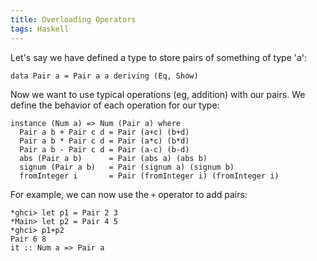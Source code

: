```yaml
---
title: Overloading Operators
tags: Haskell
---
```


Let's say we have defined a type to store pairs of something of type 'a':

    data Pair a = Pair a a deriving (Eq, Show)

Now we want to use typical operations (eg, addition) with our pairs. We
define the behavior of each operation for our type:

    instance (Num a) => Num (Pair a) where
      Pair a b + Pair c d = Pair (a+c) (b+d)
      Pair a b * Pair c d = Pair (a*c) (b*d)
      Pair a b - Pair c d = Pair (a-c) (b-d)
      abs (Pair a b)      = Pair (abs a) (abs b)
      signum (Pair a b)   = Pair (signum a) (signum b) 
      fromInteger i       = Pair (fromInteger i) (fromInteger i)

For example, we can now use the `+` operator to add pairs:

    *ghci> let p1 = Pair 2 3
    *Main> let p2 = Pair 4 5
    *ghci> p1+p2
    Pair 6 8
    it :: Num a => Pair a
